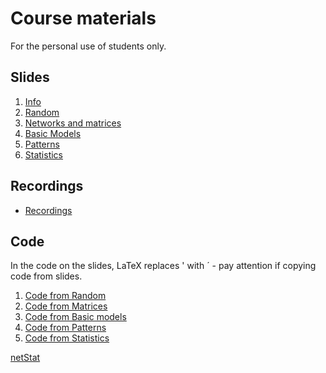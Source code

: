 # Course materials 
For the personal use of students only.
## Slides 


  1. [Info](https://github.com/bavla/netstat/blob/master/HSE/24/pdf/NA2-0.pdf)
  1. [Random](https://github.com/bavla/netstat/blob/master/HSE/24/pdf/NA2-1.pdf)
  1. [Networks and matrices](https://github.com/bavla/netstat/blob/master/HSE/24/pdf/NA2-2.pdf)
  1. [Basic Models](https://github.com/bavla/netstat/blob/master/HSE/24/pdf/NA2-3.pdf) 
  1. [Patterns](https://github.com/bavla/netstat/blob/master/HSE/24/pdf/NA2-4.pdf) 
  1. [Statistics](https://github.com/bavla/netstat/blob/master/HSE/24/pdf/NA2-5.pdf) 

## Recordings 

  - [Recordings](https://disk.yandex.ru/d/M8lVK3kOP3ky4Q)



## Code 

In the code on the slides, LaTeX replaces ' with ´ - pay attention if copying code from slides. 

  1. [Code from Random](http://vladowiki.fmf.uni-lj.si/doku.php?id=ru:hse:snet:csnet1)
  1. [Code from Matrices](http://vladowiki.fmf.uni-lj.si/doku.php?id=ru:hse:snet:csnet2)
  1. [Code from Basic models](http://vladowiki.fmf.uni-lj.si/doku.php?id=ru:hse:snet:csnet3)
  1. [Code from Patterns](http://vladowiki.fmf.uni-lj.si/doku.php?id=ru:hse:snet:csnet4)
  1. [Code from Statistics](http://vladowiki.fmf.uni-lj.si/doku.php?id=ru:hse:snet:csnet6)


[netStat](../2024.md) 
